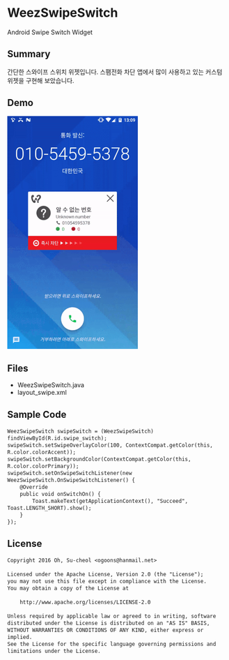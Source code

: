 # WeezSwipeSwitch
Android Swipe Switch Widget

## Summary
간단한 스와이프 스위치 위젯입니다. 
스팸전화 차단 앱에서 많이 사용하고 있는 커스텀 위젯을 구현해 보았습니다.

## Demo
![WeezSwipeSwitch Demo](./demo.gif)

## Files
- WeezSwipeSwitch.java
- layout_swipe.xml

## Sample Code
```
WeezSwipeSwitch swipeSwitch = (WeezSwipeSwitch) findViewById(R.id.swipe_switch);
swipeSwitch.setSwipeOverlayColor(100, ContextCompat.getColor(this, R.color.colorAccent));
swipeSwitch.setBackgroundColor(ContextCompat.getColor(this, R.color.colorPrimary));
swipeSwitch.setOnSwipeSwitchListener(new WeezSwipeSwitch.OnSwipeSwitchListener() {
    @Override
    public void onSwitchOn() {
		Toast.makeText(getApplicationContext(), "Succeed", Toast.LENGTH_SHORT).show();
    }
});
```
  
## License
```
Copyright 2016 Oh, Su-cheol <ogoons@hanmail.net>

Licensed under the Apache License, Version 2.0 (the "License");
you may not use this file except in compliance with the License.
You may obtain a copy of the License at

    http://www.apache.org/licenses/LICENSE-2.0

Unless required by applicable law or agreed to in writing, software
distributed under the License is distributed on an "AS IS" BASIS,
WITHOUT WARRANTIES OR CONDITIONS OF ANY KIND, either express or implied.
See the License for the specific language governing permissions and
limitations under the License.
```
